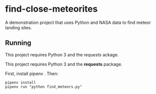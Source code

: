 # find-close-meteorites
A demonstration project that uses Python and NASA data to find meteor landing sites.

## Running

This project requires Python 3 and the *requests* ackage.


This project requires Python 3 and the **requests** package.

First, install pipenv . Then:

```
pipenv install
pipenv run "python find_meteors.py"

```
